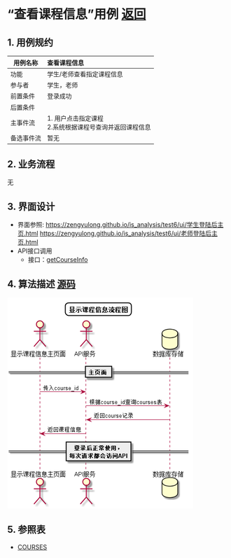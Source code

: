 # “查看课程信息”用例 [返回](../../README.md)

## 1. 用例规约

|用例名称|查看课程信息|
|-------|:-------------|
|功能|学生/老师查看指定课程信息|
|参与者|学生，老师|
|前置条件| 登录成功|
|后置条件||
|主事件流| 1. 用户点击指定课程<br/>2.系统根据课程号查询并返回课程信息<br/>|
|备选事件流|暂无|

## 2. 业务流程
无

## 3. 界面设计
- 界面参照:
https://zengyulong.github.io/is_analysis/test6/ui/学生登陆后主页.html
https://zengyulong.github.io/is_analysis/test6/ui/老师登陆后主页.html
- API接口调用
    - 接口：[getCourseInfo](../接口1/getCourseInfo.md)

## 4. 算法描述 [源码](../流程图/查看课程信息.wsd)
![查看课程信息](../images/流程图/查看课程信息.png)
    
## 5. 参照表

- [COURSES](../数据库设计/数据库设计.md/#COURSES)